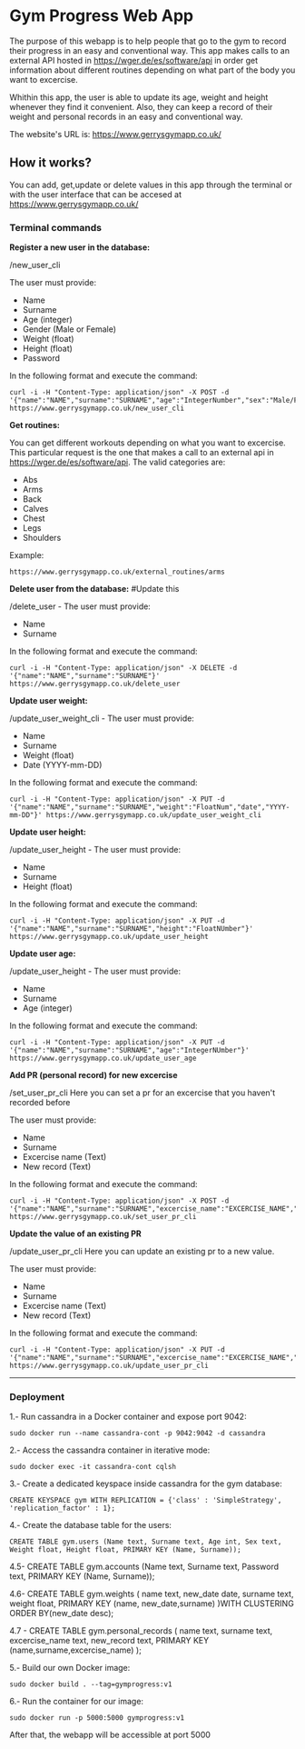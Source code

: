 # Gym Progress Web App

The purpose of this webapp is to help people that go to the gym to record their progress in an easy and conventional way. This app makes calls to an external API hosted in https://wger.de/es/software/api in order get information about different routines depending on what part of the body you want to excercise.

Whithin this app, the user is able to update its age, weight and height whenever they find it convenient. Also, they can keep a record of their weight and personal records in an easy and conventional way.

The website's URL is:
https://www.gerrysgymapp.co.uk/

## How it works?
You can add, get,update or delete values in this app through the terminal or with the user interface that can be accesed at https://www.gerrysgymapp.co.uk/


### Terminal commands
<b>Register a new user in the database:</b>

/new_user_cli
 
The user must provide:
 * Name
 * Surname
 * Age (integer)
 * Gender (Male or Female)
 * Weight (float)
 * Height (float)
 * Password 

In the following format and execute the command:

```
curl -i -H "Content-Type: application/json" -X POST -d '{"name":"NAME","surname":"SURNAME","age":"IntegerNumber","sex":"Male/Female","weight":"FloatNumber","height":"FloatNumber","password":"PASSWORD"}' https://www.gerrysgymapp.co.uk/new_user_cli
```
<b>Get routines:</b>

You can get different workouts depending on what you want to excercise. This particular request is the one that makes a call to an external api in https://wger.de/es/software/api.
 The valid categories are:
 * Abs
 * Arms
 * Back
 * Calves
 * Chest
 * Legs
 * Shoulders 

Example:
```
https://www.gerrysgymapp.co.uk/external_routines/arms
```

<b>Delete user from the database:</b> #Update this

/delete_user - 
 The user must provide:
 * Name
 * Surname

In the following format and execute the command:

```
curl -i -H "Content-Type: application/json" -X DELETE -d '{"name":"NAME","surname":"SURNAME"}' https://www.gerrysgymapp.co.uk/delete_user
```

<b>Update user weight:</b>

/update_user_weight_cli - 
 The user must provide:
 * Name
 * Surname
 * Weight (float)
 * Date (YYYY-mm-DD)

In the following format and execute the command:

```
curl -i -H "Content-Type: application/json" -X PUT -d '{"name":"NAME","surname":"SURNAME","weight":"FloatNum","date","YYYY-mm-DD"}' https://www.gerrysgymapp.co.uk/update_user_weight_cli
```

<b>Update user height:</b>

/update_user_height - 
 The user must provide:
 * Name
 * Surname
 * Height (float)

In the following format and execute the command:

```
curl -i -H "Content-Type: application/json" -X PUT -d '{"name":"NAME","surname":"SURNAME","height":"FloatNUmber"}' https://www.gerrysgymapp.co.uk/update_user_height
```

<b>Update user age:</b>

/update_user_height - 
 The user must provide:
 * Name
 * Surname
 * Age (integer)

In the following format and execute the command:

```
curl -i -H "Content-Type: application/json" -X PUT -d '{"name":"NAME","surname":"SURNAME","age":"IntegerNUmber"}' https://www.gerrysgymapp.co.uk/update_user_age
```

<b> Add PR (personal record) for new excercise</b>

/set_user_pr_cli
Here you can set a pr for an excercise that you haven't recorded before

 The user must provide:
 * Name
 * Surname
 * Excercise name (Text)
 * New record (Text)

In the following format and execute the command:

```
curl -i -H "Content-Type: application/json" -X POST -d '{"name":"NAME","surname":"SURNAME","excercise_name":"EXCERCISE_NAME","new_record":"NEW_RECORD"}' https://www.gerrysgymapp.co.uk/set_user_pr_cli
```

<b> Update the value of an existing PR</b>

/update_user_pr_cli
Here you can update an existing pr to a new value.

 The user must provide:
 * Name
 * Surname
 * Excercise name (Text)
 * New record (Text)

In the following format and execute the command:

```
curl -i -H "Content-Type: application/json" -X PUT -d '{"name":"NAME","surname":"SURNAME","excercise_name":"EXCERCISE_NAME","new_record":"NEW_RECORD"}' https://www.gerrysgymapp.co.uk/update_user_pr_cli
```
- - - -

### Deployment
1.- Run cassandra in a Docker container and expose port 9042:
```
sudo docker run --name cassandra-cont -p 9042:9042 -d cassandra
```

2.- Access the cassandra container in iterative mode:
```
sudo docker exec -it cassandra-cont cqlsh
```

3.- Create a dedicated keyspace inside cassandra for the gym database:

```
CREATE KEYSPACE gym WITH REPLICATION = {'class' : 'SimpleStrategy', 'replication_factor' : 1};
```

4.- Create the database table for the users:
```
CREATE TABLE gym.users (Name text, Surname text, Age int, Sex text, Weight float, Height float, PRIMARY KEY (Name, Surname));
```
4.5- 
CREATE TABLE gym.accounts (Name text, Surname text, Password text, PRIMARY KEY (Name, Surname));

4.6- 
CREATE TABLE gym.weights (
    name text,
    new_date date,
    surname text,
    weight float,
    PRIMARY KEY (name, new_date,surname)
)WITH CLUSTERING ORDER BY(new_date desc);

4.7 -
CREATE TABLE gym.personal_records (
    name text,
    surname text,
    excercise_name text,
    new_record text,
    PRIMARY KEY (name,surname,excercise_name)
);

5.- Build our own Docker image:
```
sudo docker build . --tag=gymprogress:v1
```

6.- Run the container for our image:
```
sudo docker run -p 5000:5000 gymprogress:v1
```

After that, the webapp will be accessible at port 5000